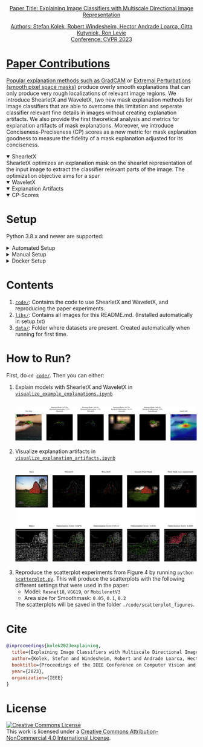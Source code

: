 <div align="center">
	<a href = "https://arxiv.org/pdf/2211.12857.pdf">
        Paper Title: Explaining Image Classifiers with Multiscale Directional Image Representation
		<!--<img width = "300" src = "./imgs/afghan_hound.png"> -->
		
<div><p>Authors: Stefan Kolek, Robert Windesheim, Hector Andrade Loarca, Gitta Kutyniok, Ron Levie<br>Conference: CVPR 2023</p></div>
</div>

# Paper Contributions
Popular explanation methods such as <a href="https://arxiv.org/pdf/1610.02391.pdf">GradCAM</a>
 or <a href="https://arxiv.org/pdf/1910.08485.pdf">Extremal Perturbations (smooth pixel space masks)</a> produce overly smooth explanations that can only produce very rough localizations of relevant image  regions. We introduce ShearletX and WaveletX, two new mask explanation methods for image classifiers that are able to overcome this limitation and seperate classifier relevant fine details in images without creating explanation artifacts. We also provide the first theoretical analysis and metrics for explanation artifacts of mask explanations. Moreover, we introduce Conciseness-Preciseness (CP) scores as a new metric for mask explanation goodness to measure the fidelity of a mask explanation adjusted for its conciseness.
<details open>
<summary>ShearletX</summary>
ShearletX optimizes an explanation mask on the shearlet representation of the input image to extract the classifier relevant parts of the image. The optimization objective aims for a spar

</details>
    
<details open>
<summary>WaveletX</summary>
    

</details>

<details open>
<summary>Explanation Artifacts</summary>
    

</details>
    
<details open>
<summary>CP-Scores</summary>
    </details>


# Setup
Python 3.8.x and newer are supported:

<details>
	<summary>Automated Setup</summary>
	<ol>
		<li> Create a virtualenv at the root of the repo: <code>python -m venv venv4coshnet</code> </li>
		<li> Activate venv4coshnet:
			<ul>
				<li> Windows: <code>venv4coshnet\Scripts\activate</code> </li>
				<li> Linux/MacOS: <code>source venv4coshnet/bin/activate</code> </li>
			</ul> 
		</li>
		<li> Run setup.py:
			<ul>
				<li> with <code>CUDA</code>: <code>python <a href = "./setup.py">setup.py</a></code> </li>
				<li> without <code>CUDA</code>: <code>python <a href = "./setup.py">setup.py</a> --no-cuda</code> </li>
				<li> use <code>--no-venv</code> to disable venv check (e.g. inside a docker) </li>
			</ul>
		</li>	
	</ol>

</details>

<details>
	<summary>Manual Setup</summary>
	<ul>
		<li> Please follow: <code><a href = "./setup.txt">setup.txt</a></code></li>
	</ul>
</details>

<details>
	<summary>Docker Setup</summary>
	<ul>
		<li> Build image: <code>docker build -t coshnet-docker:latest .</code> (Some systems might require running this in `sudo` mode.)</li>
	</ul>
</details>

# Contents
<div>
<ol>
		<li> <code><a href = "./code/">code/</a></code>: Contains the code to use ShearletX and WaveletX, and reproducing the paper experiments.</li>
		<li> <code><a href = "./imgs/">libs/</a></code>: Contains all images for this README.md.
						   (Installed automatically in setup.txt)</li>
		<li> <code><a href = "./data/">data/</a></code>: Folder where datasets are present. Created automatically when running for first time.</li>
	</ol>
</div>

# How to Run?

First, do <code>cd <a href = "./code/">code/</a></code>. Then you can either:
<div>
	<ol>
		<li> Explain models with ShearletX and WaveletX in <code><a href = "./code/visualize_example_explanations.ipynb">visualize_example_explanations.ipynb</a> </code></li>
        <br>
        <div style="text-align: center;">
        <img width = "500" src = "./imgs/explanation_example.png", style="margin-top: 10px;">
        </div>
        <br>
		<li> Visualize explanation artifacts in <code><a href = "./code/visualize_explanation_artifacts.ipynb">visualize_explanation_artifacts.ipynb</a></code></li>
        <br>
        <div style="text-align: center;">
        <img width = "500" src = "./imgs/explanation_artifacts.png", style="margin-top: 10px;">
        </div>
        <br>
        <li> Reproduce the scatterplot experiments from Figure 4 by running 
            <code>python <a href = "./code/scatterplot.py">scatterplot.py</a></code>. This will produce the scatterplots with the following different settings that were used in the paper:
            <ul>
                <li> Model: <code>Resnet18</code>, <code>VGG19</code>, or <code>MobilenetV3</code></li>
                <li> Area size for Smoothmask: <code>0.05</code>, <code>0.1</code>, <code>0.2</code></li>
            </ul>
            The scatterplots will be saved in the folder <code>./code/scatterplot_figures</code>.
	</ol>
</div>



# Cite
```bibtex
@inproceedings{kolek2023explaining,
  title={Explaining Image Classifiers with Multiscale Directional Image Representation},
  author={Kolek, Stefan and Windesheim, Robert and Andrade Loarca, Hector and Kutyniok, Gitta and Levie, Ron},
  booktitle={Proceedings of the IEEE Conference on Computer Vision and Pattern Recognition (CVPR)},
  year={2023},
  organization={IEEE}
}

```
# License
<div>
<a rel="license" href="http://creativecommons.org/licenses/by-nc/4.0/"><img alt="Creative Commons License" style="border-width:0" src="https://i.creativecommons.org/l/by-nc/4.0/88x31.png" /></a><br />This work is licensed under a <a rel="license" href="http://creativecommons.org/licenses/by-nc/4.0/">Creative Commons Attribution-NonCommercial 4.0 International License</a>.
</div>
